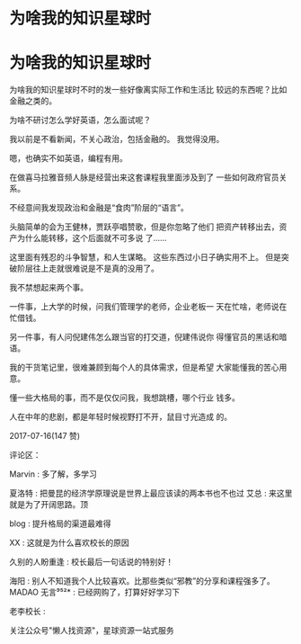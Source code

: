 # 为啥我的知识星球时

# 为啥我的知识星球时

为啥我的知识星球时不时的发一些好像离实际工作和生活比 较远的东西呢？比如金融之类的。

为啥不研讨怎么学好英语，怎么面试呢？

我以前是不看新闻，不关心政治，包括金融的。 我觉得没用。

嗯，也确实不如英语，编程有用。

在做喜马拉雅音频人脉是经营出来这套课程我里面涉及到了 一些如何政府官员关系。

不经意间我发现政治和金融是“食肉”阶层的“语言”。

头脑简单的会为王健林，贾跃亭唱赞歌，但是你忽略了他们 把资产转移出去，资产为什么能转移，这个后面就不可多说 了……

这里面有残忍的斗争智慧，和人生谋略。 这些东西过小日子确实用不上。 但是突破阶层往上走就很难说是不是真的没用了。

我不禁想起来两个事。

一件事，上大学的时候，问我们管理学的老师，企业老板一 天在忙啥，老师说在忙借钱。

另一件事，有人问倪建伟怎么跟当官的打交道，倪建伟说你 得懂官员的黑话和暗语。

我的干货笔记里，很难兼顾到每个人的具体需求，但是希望 大家能懂我的苦心用意。

懂一些大格局的事，而不是仅仅问我，我想跳槽，哪个行业 钱多。

人在中年的悲剧，都是年轻时候视野打不开，鼠目寸光造成 的。

2017-07-16(147 赞)

评论区：

Marvin : 多了解，多学习

夏洛特 : 把曼昆的经济学原理说是世界上最应该读的两本书也不也过 艾总 : 来这里就是为了开阔思路。顶

blog : 提升格局的渠道最难得

XX : 这就是为什么喜欢校长的原因

久别的人盼重逢 : 校长最后一句话说的特别好！

海阳 : 别人不知道我个人比较喜欢。比那些类似“邪教”的分享和课程强多了。 MADAO 无言⁹⁵²* : 已经网购了，打算好好学习下

老李校长 :

关注公众号"懒人找资源"，星球资源一站式服务